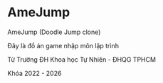 # AmeJump
AmeJump (Doodle Jump clone)

Đây là đồ án game nhập môn lập trình

Từ Trường ĐH Khoa học Tự Nhiên - ĐHQG TPHCM

Khóa 2022 - 2026
